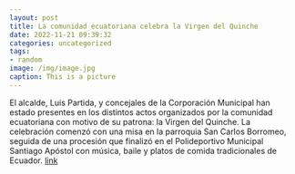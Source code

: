 ```yaml
---
layout: post
title: La comunidad ecuatoriana celebra la Virgen del Quinche
date: 2022-11-21 09:39:32
categories: uncategorized
tags:
- random
image: /img/image.jpg
caption: This is a picture
---
```

El alcalde, Luis Partida, y concejales de la Corporación Municipal han estado presentes en los distintos actos organizados por la comunidad ecuatoriana con motivo de su patrona: la Virgen del Quinche.  La celebración comenzó con una misa en la parroquia San Carlos Borromeo, seguida de una procesión que finalizó en el Polideportivo Municipal Santiago Apóstol con música, baile y platos de comida tradicionales de Ecuador.  [link](https://www.ayto-villacanada.es/noticias/la-comunidad-ecuatoriana-celebra-la-virgen-del-quinche/)
